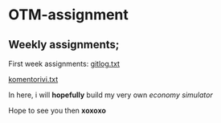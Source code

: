 # OTM-assignment

## Weekly assignments;

First week assignments: 
[gitlog.txt](https://github.com/TerriFin/otm-harjoitustyo/blob/master/laskarit/viikko1/gitlog.txt)

[komentorivi.txt](https://github.com/TerriFin/otm-harjoitustyo/blob/master/laskarit/viikko1/komentorivi.txt)


In here, i will **hopefully** build my very own *economy simulator*

Hope to see you then **xoxoxo**
